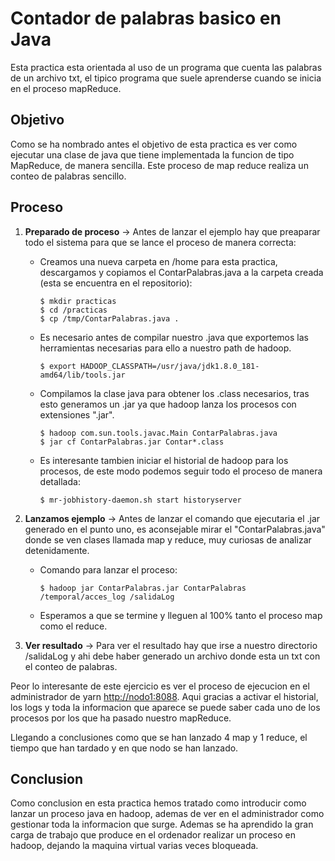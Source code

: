 # Contador de palabras basico en Java

Esta practica esta orientada al uso de un programa que cuenta las palabras de un archivo txt, el tipico programa que suele aprenderse cuando se inicia en el proceso mapReduce.

## Objetivo

Como se ha nombrado antes el objetivo de esta practica es ver como ejecutar una clase de java que tiene implementada la funcion de tipo MapReduce, de manera sencilla. Este proceso de map reduce realiza un conteo de palabras sencillo.

## Proceso

1. **Preparado de proceso** -> Antes de lanzar el ejemplo hay que preaparar todo el sistema para que se lance el proceso de manera correcta:

    *   Creamos una nueva carpeta en /home para esta practica, descargamos y copiamos el ContarPalabras.java a la carpeta creada (esta se encuentra en el repositorio):
        
        ```
        $ mkdir practicas
        $ cd /practicas
        $ cp /tmp/ContarPalabras.java .
        ```

    *   Es necesario antes de compilar nuestro .java que exportemos las herramientas necesarias para ello a nuestro path de hadoop.

        ```
        $ export HADOOP_CLASSPATH=/usr/java/jdk1.8.0_181-amd64/lib/tools.jar 
        ```

    *   Compilamos la clase java para obtener los .class necesarios, tras esto generamos un .jar ya que hadoop lanza los procesos con extensiones ".jar".

        ```
        $ hadoop com.sun.tools.javac.Main ContarPalabras.java
        $ jar cf ContarPalabras.jar Contar*.class
        ```

    *   Es interesante tambien iniciar el historial de hadoop para los procesos, de este modo podemos seguir todo el proceso de manera detallada:

        ```
        $ mr-jobhistory-daemon.sh start historyserver
        ```

2. **Lanzamos ejemplo** -> Antes de lanzar el comando que ejecutaria el .jar generado en el punto uno, es aconsejable mirar el "ContarPalabras.java" donde se ven clases llamada map y reduce, muy curiosas de analizar detenidamente.

    *   Comando para lanzar el proceso:

        ```
        $ hadoop jar ContarPalabras.jar ContarPalabras /temporal/acces_log /salidaLog
        ```

    * Esperamos a que se termine y lleguen al 100% tanto el proceso map como el reduce.

3. **Ver resultado** -> Para ver el resultado hay que irse a nuestro directorio /salidaLog y ahi debe haber generado un archivo donde esta un txt con el conteo de palabras.

Peor lo interesante de este ejercicio es ver el proceso de ejecucion en el administrador de yarn [http://nodo1:8088](http://nodo1:8088). Aqui gracias a activar el historial, los logs y toda la informacion que aparece se puede saber cada uno de los procesos por los que ha pasado nuestro mapReduce.

Llegando a conclusiones como que se han lanzado 4 map y 1 reduce, el tiempo que han tardado y en que nodo se han lanzado.

## Conclusion

Como conclusion en esta practica hemos tratado como introducir como lanzar un proceso java en hadoop, ademas de ver en el administrador como gestionar toda la informacion que surge. Ademas se ha aprendido la gran carga de trabajo que produce en el ordenador realizar un proceso en hadoop, dejando la maquina virtual varias veces bloqueada.
